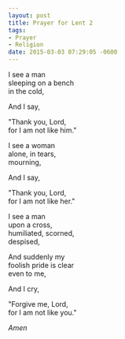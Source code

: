 ```yaml
---
layout: post
title: Prayer for Lent 2
tags:
- Prayer
- Religion
date: 2015-03-03 07:29:05 -0600
---
```


I see a man  
sleeping on a bench  
in the cold,

And I say,

"Thank you, Lord,  
for I am not like him."

I see a woman  
alone, in tears,  
mourning,

And I say,

"Thank you, Lord,  
for I am not like her."

I see a man  
upon a cross,  
humiliated, scorned,  
despised,

And suddenly my  
foolish pride is clear  
even to me,

And I cry,

"Forgive me, Lord,  
for I am not like you."

*Amen*
